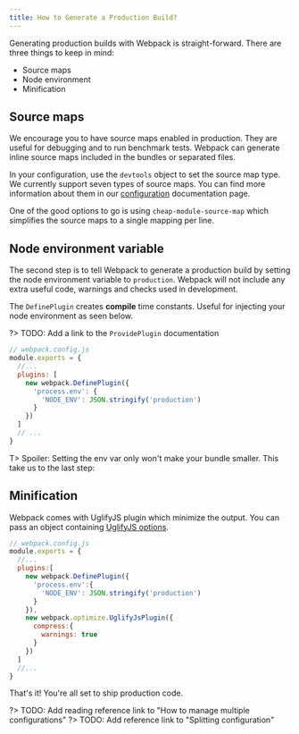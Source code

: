 ```yaml
---
title: How to Generate a Production Build?
---
```


Generating production builds with Webpack is straight-forward. There are three things to keep in mind:

- Source maps
- Node environment
- Minification

## Source maps

We encourage you to have source maps enabled in production. They are useful for debugging and to run benchmark tests. Webpack can generate inline source maps included in the bundles or separated files.

In your configuration, use the `devtools` object to set the source map type. We currently support seven types of source maps. You can find more information about them in our [configuration](https://webpack.github.io/docs/configuration.html#devtool) documentation page.

One of the good options to go is using `cheap-module-source-map` which simplifies the source maps to a single mapping per line.

## Node environment variable

The second step is to tell Webpack to generate a production build by setting the node environment variable to `production`. Webpack will not include any extra useful code, warnings and checks used in development.

The `DefinePlugin` creates **compile** time constants. Useful for injecting your node environment as seen below.

?> TODO: Add a link to the `ProvidePlugin` documentation

```js
// webpack.config.js
module.exports = {
  //...
  plugins: [
    new webpack.DefinePlugin({
      'process.env': {
        'NODE_ENV': JSON.stringify('production')
      }
    })
  ]
  // ...
}
```

T> Spoiler: Setting the env var only won't make your bundle smaller. This take us to the last step:

## Minification

Webpack comes with UglifyJS plugin which minimize the output. You can pass an object containing [UglifyJS options](https://webpack.github.io/docs/list-of-plugins.html#uglifyjsplugin).

```js
// webpack.config.js
module.exports = {
  //...
  plugins:[
    new webpack.DefinePlugin({
      'process.env':{
        'NODE_ENV': JSON.stringify('production')
      }
    }),
    new webpack.optimize.UglifyJsPlugin({
      compress:{
        warnings: true
      }
    })
  ]
  //...
}
```

That's it! You're all set to ship production code.

?> TODO: Add reading reference link to "How to manage multiple configurations"
?> TODO: Add reference link to "Splitting configuration"
